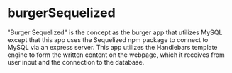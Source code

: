 # burgerSequelized

"Burger Sequelized" is the concept as the burger app that utilizes MySQL except that this app uses the Sequelized npm package to connect to MySQL via an express server. This app utilizes the Handlebars template engine to form the written content on the webpage, which it receives from user input and the connection to the database.
